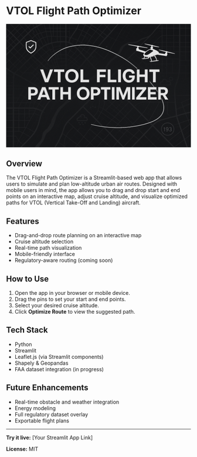 # VTOL Flight Path Optimizer

![VTOL Optimizer Banner](./banner.png)

## Overview

The VTOL Flight Path Optimizer is a Streamlit-based web app that allows users to simulate and plan low-altitude urban air routes. Designed with mobile users in mind, the app allows you to drag and drop start and end points on an interactive map, adjust cruise altitude, and visualize optimized paths for VTOL (Vertical Take-Off and Landing) aircraft.

## Features

- Drag-and-drop route planning on an interactive map
- Cruise altitude selection
- Real-time path visualization
- Mobile-friendly interface
- Regulatory-aware routing (coming soon)

## How to Use

1. Open the app in your browser or mobile device.
2. Drag the pins to set your start and end points.
3. Select your desired cruise altitude.
4. Click **Optimize Route** to view the suggested path.

## Tech Stack

- Python
- Streamlit
- Leaflet.js (via Streamlit components)
- Shapely & Geopandas
- FAA dataset integration (in progress)

## Future Enhancements

- Real-time obstacle and weather integration
- Energy modeling
- Full regulatory dataset overlay
- Exportable flight plans

---

**Try it live:** [Your Streamlit App Link]

**License:** MIT
